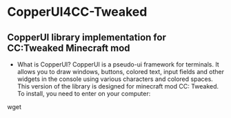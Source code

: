 # CopperUI4CC-Tweaked
CopperUI library implementation for CC:Tweaked Minecraft mod
----------

- What is CopperUI?
CopperUI is a pseudo-ui framework for terminals. It allows you to draw windows, buttons, colored text, input fields and other widgets in the console using various characters and colored spaces. This version of the library is designed for minecraft mod CC: Tweaked. To install, you need to enter on your computer:

wget 
